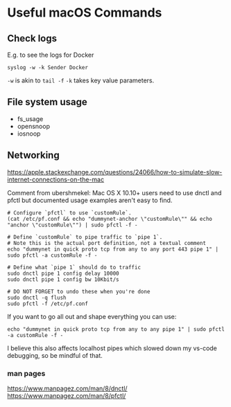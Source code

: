 # Useful macOS Commands

## Check logs
E.g. to see the logs for Docker
```
syslog -w -k Sender Docker
```
`-w` is akin to `tail -f`
`-k` takes key value parameters.

## File system usage
* fs_usage
* opensnoop
* iosnoop

## Networking

https://apple.stackexchange.com/questions/24066/how-to-simulate-slow-internet-connections-on-the-mac

Comment from ubershmekel:
Mac OS X 10.10+ users need to use dnctl and pfctl but documented usage examples aren't easy to find.

```
# Configure `pfctl` to use `customRule`. 
(cat /etc/pf.conf && echo "dummynet-anchor \"customRule\"" && echo "anchor \"customRule\"") | sudo pfctl -f -

# Define `customRule` to pipe traffic to `pipe 1`.
# Note this is the actual port definition, not a textual comment
echo "dummynet in quick proto tcp from any to any port 443 pipe 1" | sudo pfctl -a customRule -f -

# Define what `pipe 1` should do to traffic
sudo dnctl pipe 1 config delay 10000
sudo dnctl pipe 1 config bw 10Kbit/s

# DO NOT FORGET to undo these when you're done
sudo dnctl -q flush
sudo pfctl -f /etc/pf.conf
````
If you want to go all out and shape everything you can use:

```
echo "dummynet in quick proto tcp from any to any pipe 1" | sudo pfctl -a customRule -f -
```
I believe this also affects localhost pipes which slowed down my vs-code debugging, so be mindful of that.

### man pages
https://www.manpagez.com/man/8/dnctl/
https://www.manpagez.com/man/8/pfctl/
